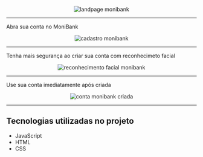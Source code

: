 <p align="center"> <img src="(https://github.com/user-attachments/assets/9bea155f-3d06-4484-8048-308c4aa67105)" alt="landpage monibank"> </p>
<hr>
<p> Abra sua conta no MoniBank </p>
<p align="center"> <img src="img/imagens.readme/cadastro_monibank.png" alt="cadastro monibank"></p>
<hr>
<p> Tenha mais segurança ao criar sua conta com reconhecimeto facial </p>
<p align="center"> <img src="img/imagens.readme/captura-de-tala_monibank.jpeg" alt="reconhecimento facial monibank"></p>
<hr>
<p> Use sua conta imediatamente após criada </p>
<p align="center"> <img src="img/imagens.readme/resultado_monibank_.png" alt="conta monibank criada"></p>

<hr>

## Tecnologias utilizadas no projeto
* JavaScript
* HTML
* CSS


